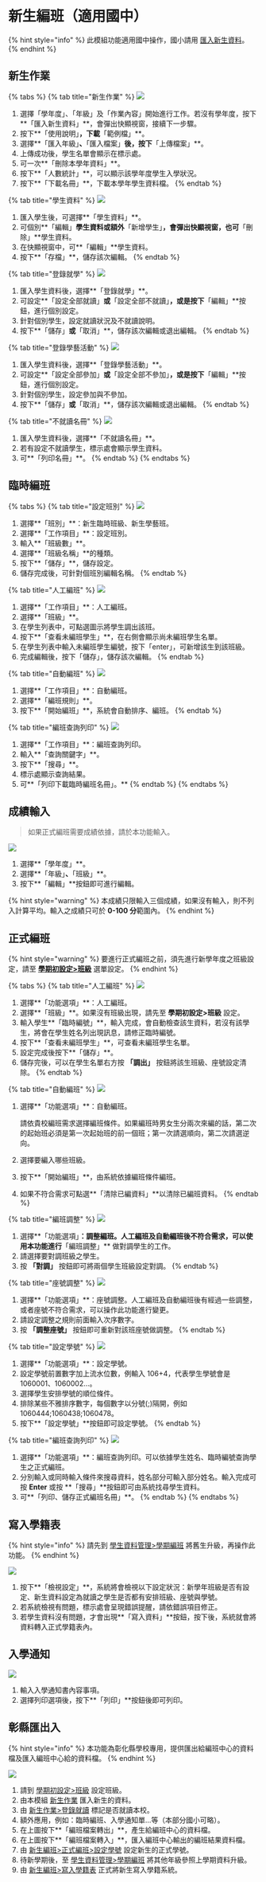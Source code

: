 # 新生編班（適用國中）

{% hint style="info" %}
此模組功能適用國中操作，國小請用 [匯入新生資料](sheng-liao-guan-li.md#ru-xin-sheng-liao)。
{% endhint %}

## 新生作業

{% tabs %}
{% tab title="新生作業" %}
![](../.gitbook/assets/stud-list1.png)

1. 選擇「學年度」、「年級」及「作業內容」開始進行工作。若沒有學年度，按下**「匯入新生資料」**，會彈出快顯視窗，接續下一步驟。
2. 按下**「使用說明」**，下載**「範例檔」**。
3. 選擇**「匯入年級」**、**「匯入檔案」**後，按下**「上傳檔案」**。
4. 上傳成功後，學生名單會顯示在標示處。
5. 可一次**「刪除本學年資料」**。
6. 按下**「人數統計」**，可以顯示該學年度學生入學狀況。
7. 按下**「下載名冊」**，下載本學年學生資料檔。
{% endtab %}

{% tab title="學生資料" %}
![](../.gitbook/assets/stud-list2.png)

1. 匯入學生後，可選擇**「學生資料」**。
2. 可個別**「編輯」**學生資料或額外**「新增學生」**，會彈出快顯視窗，也可**「刪除」**學生資料。
3. 在快顯視窗中，可**「編輯」**學生資料。
4. 按下**「存檔」**，儲存該次編輯。
{% endtab %}

{% tab title="登錄就學" %}
![](../.gitbook/assets/stud-list3.png)

1. 匯入學生資料後，選擇**「登錄就學」**。
2. 可設定**「設定全部就讀」**或**「設定全部不就讀」**，或是按下**「編輯」**按鈕，進行個別設定。
3. 針對個別學生，設定就讀狀況及不就讀說明。
4. 按下**「儲存」**或**「取消」**，儲存該次編輯或退出編輯。
{% endtab %}

{% tab title="登錄學藝活動" %}
![](../.gitbook/assets/stud-list4.png)

1. 匯入學生資料後，選擇**「登錄學藝活動」**。
2. 可設定**「設定全部參加」**或**「設定全部不參加」**，或是按下**「編輯」**按鈕，進行個別設定。
3. 針對個別學生，設定參加與不參加。
4. 按下**「儲存」**或**「取消」**，儲存該次編輯或退出編輯。
{% endtab %}

{% tab title="不就讀名冊" %}
![](../.gitbook/assets/stud-list5.png)

1. 匯入學生資料後，選擇**「不就讀名冊」**。
2. 若有設定不就讀學生，標示處會顯示學生資料。
3. 可**「列印名冊」**。
{% endtab %}
{% endtabs %}

## 臨時編班

{% tabs %}
{% tab title="設定班別" %}
![](../.gitbook/assets/stud-list6.png)

1. 選擇**「班別」**：新生臨時班級、新生學藝班。
2. 選擇**「工作項目」**：設定班別。
3. 輸入**「班級數」**。
4. 選擇**「班級名稱」**的種類。
5. 按下**「儲存」**，儲存設定。
6. 儲存完成後，可針對個班別編輯名稱。
{% endtab %}

{% tab title="人工編班" %}
![](../.gitbook/assets/stud-list7.png)

1. 選擇**「工作項目」**：人工編班。
2. 選擇**「班級」**。
3. 在學生列表中，可點選圖示將學生調出該班。
4. 按下**「查看未編班學生」**，在右側會顯示尚未編班學生名單。
5. 在學生列表中輸入未編班學生編號，按下「enter」，可新增該生到該班級。
6. 完成編輯後，按下「儲存」，儲存該次編輯。
{% endtab %}

{% tab title="自動編班" %}
![](../.gitbook/assets/stud-list8.png)

1. 選擇**「工作項目」**：自動編班。
2. 選擇**「編班規則」**。
3. 按下**「開始編班」**，系統會自動排序、編班。
{% endtab %}

{% tab title="編班查詢列印" %}
![](../.gitbook/assets/stud-list9%20%281%29.png)

1. 選擇**「工作項目」**：編班查詢列印。
2. 輸入**「查詢關鍵字」**。
3. 按下**「搜尋」**。
4. 標示處顯示查詢結果。
5. 可**「列印下載臨時編班名冊」。**
{% endtab %}
{% endtabs %}

## 成績輸入

> 如果正式編班需要成績依據，請於本功能輸入。

![](../.gitbook/assets/input-score.png)

1. 選擇**「學年度」**。
2. 選擇**「年級」**、**「班級」**。
3. 按下**「編輯」**按鈕即可進行編輯。

{% hint style="warning" %}
本成績只限輸入三個成績，如果沒有輸入，則不列入計算平均。輸入之成績只可於 **0-100 分**範圍內。
{% endhint %}

## 正式編班

{% hint style="warning" %}
要進行正式編班之前，須先進行新學年度之班級設定，請至 [**學期初設定&gt;班級**](qi-chu-ding.md#2-ban) 選單設定。
{% endhint %}

{% tabs %}
{% tab title="人工編班" %}
![](../.gitbook/assets/formal-class2.png)

1. 選擇**「功能選項」**：人工編班。
2. 選擇**「班級」**。如果沒有班級出現，請先至 **學期初設定&gt;班級** 設定。
3. 輸入學生**「臨時編號」**，輸入完成，會自動檢查該生資料，若沒有該學生，將會在學生姓名列出現訊息，請修正臨時編號。
4. 按下**「查看未編班學生」**，可查看未編班學生名單。
5. 設定完成後按下**「儲存」**。
6. 儲存完後，可以在學生名單右方按 **「調出」** 按鈕將該生班級、座號設定清除。
{% endtab %}

{% tab title="自動編班" %}
![](../.gitbook/assets/formal-class3.png)

1. 選擇**「功能選項」**：自動編班。

   請依貴校編班需求選擇編班條件。如果編班時男女生分兩次來編的話，第二次的起始班必須是第一次起始班的前一個班；第一次請選順向，第二次請選逆向。

2. 選擇要編入哪些班級。
3. 按下**「開始編班」**，由系統依據編班條件編班。
4. 如果不符合需求可點選**「清除已編資料」**以清除已編班資料。
{% endtab %}

{% tab title="編班調整" %}
![](../.gitbook/assets/formal-class4.png)

1. 選擇**「功能選項」**：調整編班。人工編班及自動編班後不符合需求，可以使用本功能進行**「編班調整」** 做對調學生的工作。
2. 請選擇要對調班級之學生。
3. 按 **「對調」** 按鈕即可將兩個學生班級設定對調。
{% endtab %}

{% tab title="座號調整" %}
![](../.gitbook/assets/formal-class5.png)

1. 選擇**「功能選項」**：座號調整。人工編班及自動編班後有經過一些調整，或者座號不符合需求，可以操作此功能進行變更。
2. 請設定調整之規則前面輸入次序數字。
3. 按 **「調整座號」** 按鈕即可重新對該班座號做調整。
{% endtab %}

{% tab title="設定學號" %}
![](../.gitbook/assets/formal-class6.png)

1. 選擇**「功能選項」**：設定學號。
2. 設定學號前置數字加上流水位數，例輸入 106+4，代表學生學號會是 1060001、1060002...。
3. 選擇學生安排學號的順位條件。
4. 排除某些不雅排序數字，每個數字以分號\(;\)隔開，例如 1060444;1060438;1060478。
5. 按下**「設定學號」**按鈕即可設定學號。
{% endtab %}

{% tab title="編班查詢列印" %}
![](../.gitbook/assets/formal-class7.png)

1. 選擇**「功能選項」**：編班查詢列印。可以依據學生姓名、臨時編號查詢學生之正式編班。
2. 分別輸入或同時輸入條件來搜尋資料，姓名部分可輸入部分姓名。輸入完成可按 **Enter** 或按 **「搜尋」**按鈕即可由系統找尋學生資料。
3. 可**「列印、儲存正式編班名冊」**。
{% endtab %}
{% endtabs %}

## 寫入學籍表

{% hint style="info" %}
請先到 [學生資料管理&gt;學期編班](sheng-liao-guan-li.md#qi-ban) 將舊生升級，再操作此功能。
{% endhint %}

![](../.gitbook/assets/transform-data2.png)

1. 按下**「檢視設定」**，系統將會檢視以下設定狀況：新學年班級是否有設定、新生資料設定為就讀之學生是否都有安排班級、座號與學號。
2. 若系統檢視有問題，標示處會呈現錯誤提醒，請依錯誤項目修正。
3. 若學生資料沒有問題，才會出現**「寫入資料」**按鈕，按下後，系統就會將資料轉入正式學籍表內。

## 入學通知

![](../.gitbook/assets/notification.png)

1. 輸入入學通知書內容事項。
2. 選擇列印選項後，按下**「列印」**按鈕後即可列印。

## 彰縣匯出入

{% hint style="info" %}
本功能為彰化縣學校專用，提供匯出給編班中心的資料檔及匯入編班中心給的資料檔。
{% endhint %}

![](../.gitbook/assets/chc-output%20%281%29.png)

1. 請到 [學期初設定&gt;班級](qi-chu-ding.md#2-ban) 設定班級。
2. 由本模組 [新生作業](xin-sheng-ban-yong-zhong.md#xin-sheng-zuo) 匯入新生的資料。
3. 由 [新生作業&gt;登錄就讀](xin-sheng-ban-yong-zhong.md#xin-sheng-zuo) 標記是否就讀本校。
4. 額外應用，例如：臨時編班、入學通知單...等（本部分國小可略）。
5. 在上圖按下**「編班檔案轉出」**，產生給編班中心的資料檔。
6. 在上圖按下**「編班檔案轉入」**，匯入編班中心輸出的編班結果資料檔。
7. 由 [新生編班&gt;正式編班&gt;設定學號](xin-sheng-ban-yong-zhong.md#zheng-shi-ban) 設定新生的正式學號。
8. 待新學期後，至 [學生資料管理&gt;學期編班](sheng-liao-guan-li.md#qi-ban) 將其他年級參照上學期資料升級。
9. 由 [新生編班&gt;寫入學籍表](xin-sheng-ban-yong-zhong.md#ru-ji-biao) 正式將新生寫入學籍系統。

